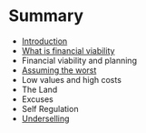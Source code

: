 # Summary

* [Introduction](README.md)
* [What is financial viability](chapter1.md)
* Financial viability and planning
* [Assuming the worst](assuming_the_worst.md)
* Low values and high costs
* The Land
* Excuses
* Self Regulation
* [Underselling](underselling.md)

